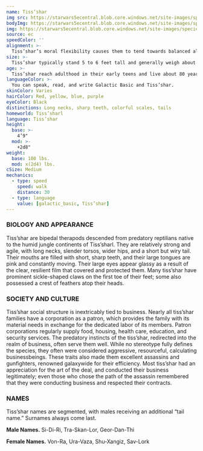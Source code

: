 ```yaml
---
name: Tiss’shar
img src: https://starwars5ecentral.blob.core.windows.net/site-images/species/species_tiss’shar.png
bodyImg: https://starwars5ecentral.blob.core.windows.net/site-images/species/species_tiss’shar.png
img: https://starwars5ecentral.blob.core.windows.net/site-images/species/species_tiss’shar.png
source: ec
speedColor: ''
alignment: >-
  Tiss’shar’s moral flexibility causes them to tend towards balanced alignments, though there are exceptions.
size: >-
  Tiss’shar typically stand 5 to 6 feet tall and generally weigh about 140 lbs. Regardless of your position in that range, your size is Medium.
age: >-
  Tiss’shar reach adulthood in their early teens and live about 80 years.
languageColor: >-
  You can speak, read, and write Galactic Basic and Tiss’shar. 
skinColor: Varies
hairColor: Red, yellow, blue, purple
eyeColor: Black
distinctions: Long necks, sharp teeth, colorful scales, tails
homeworld: Tiss’sharl
language: Tiss’shar
height:
  base: >-
    4’9"
  mod: >-
    +2d8"
weight:
  base: 100 lbs.
  mod: x(2d4) lbs.
cSize: Medium
mechanics:
  - type: speed
    speed: walk
    distance: 30
  - type: language
    value: [galactic_basic, Tiss’shar]
---
```

### BIOLOGY AND APPEARANCE
Tiss’shar are bipedal therapods descended from predatory reptilians native to the humid jungle continents of Tiss’sharl. They are relatively strong and agile, with long necks, slender torsos, wider hips, and a short but wiry tail. Their mouths are filled with short, sharp teeth, and their large tongues are pink and constantly moving. Their large eyes appear glassy as a result of the clear, resilient film that covered and protected them. Many tiss’shar have prominent sickle-shaped claws on the first toe of their feet; some also possessed a crest of feathers atop their heads.

### SOCIETY AND CULTURE
Tiss’shar social structure is inextricably tied to business. Nearly all tiss’shar families have a corporation as a patron, which provides the family with its material needs in exchange for the dedicated labor of its members. Patron corporations regularly supply food, housing, health care, education, and security services. The predatory instincts of the tiss’shar, redirected into the realm of business, often serve them well. While no stereotype fully defines the species, they often were considered aggressive, resourceful, calculating businessbeings. These traits also made them excellent assassins and gunfighters, renowned galaxywide for their efficiency. Most tiss’shar had an appreciation for the art of the deal, and conducted their business legitimately; even those who chose the path of the assassin remembered that they were conducting business and respected their contracts.

### NAMES
Tiss’shar names are segmented, with males receiving an additional “tail name.” Surnames always come last.

__Male Names.__ Si-Di-Ri, Tra-Skan-Lor, Geor-Dan-Thi

__Female Names.__ Von-Ra, Ura-Vaza, Shu-Xangiz, Sav-Lork



    